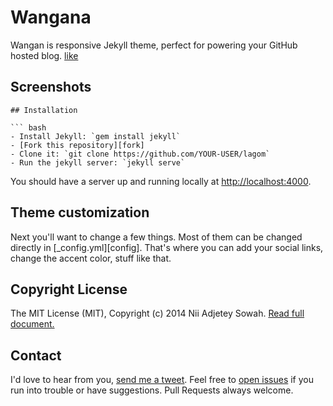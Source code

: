 Wangana
==============

Wangan is responsive Jekyll theme, perfect for powering your GitHub hosted blog.
<a href="https://github.com/nadjetey/wangana/star" class="button danger">like</a>
## Screenshots
``` coming soon
## Installation

``` bash
- Install Jekyll: `gem install jekyll`
- [Fork this repository][fork]
- Clone it: `git clone https://github.com/YOUR-USER/lagom`
- Run the jekyll server: `jekyll serve`
```
You should have a server up and running locally at <http://localhost:4000>.

## Theme customization

Next you'll want to change a few things. Most of them can be changed directly in
[_config.yml][config]. That's where you can add your social links, change the accent
color, stuff like that.

## Copyright License
The MIT License (MIT), Copyright (c) 2014 Nii Adjetey Sowah. [Read full document.](LICENSE)

## Contact
I'd love to hear from you, [send me a tweet](https://twitter.com/_nadjetey). Feel free to [open issues](https://github.com/nadjetey/wangana/issues/new) if you
run into trouble or have suggestions. Pull Requests always welcome.


